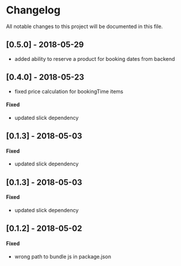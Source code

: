 # Changelog
All notable changes to this project will be documented in this file.

## [0.5.0] - 2018-05-29
* added ability to reserve a product for booking dates from backend 

## [0.4.0] - 2018-05-23
* fixed price calculation for bookingTime items 

#### Fixed
* updated slick dependency

## [0.1.3] - 2018-05-03

#### Fixed
* updated slick dependency

## [0.1.3] - 2018-05-03

#### Fixed
* updated slick dependency

## [0.1.2] - 2018-05-02

#### Fixed
* wrong path to bundle js in package.json